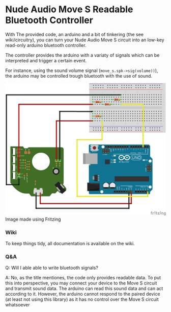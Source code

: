 # Nude Audio Move S Readable Bluetooth Controller

With The provided code, an arduino and a bit of tinkering (the see wiki/circuitry), you can turn your Nude Audio Move S circuit into an
low-key read-only arduino bluetooth controller.

The controller provides the arduino with a variaty of signals which can be interpreted and trigger a certain event.

For instance, using the sound volume signal (```move_s.spk->sig(volume))```), the arduino may be controlled trough bluetooth with the use of sound.   

![Setup](img/MoveS_BT-Controller_bb.png)
Image made using Fritzing

### Wiki
To keep things tidy, all documentation is available on the wiki.

### Q&A

Q: Will I able able to write bluetooth signals?

A: No, as the title mentiones, the code only provides readable data. To put this into perspective, you may
   connect your device to the Move S circuit and transmit sound data. The arduino can read this sound data and can act according to it.
   However, the arduino cannot respond to the paired device (at least not using this library) as it has no control over the Move S circuit whatsoever
